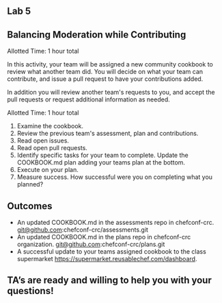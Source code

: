 ## Lab 5
## Balancing Moderation while Contributing
Allotted Time: 1 hour total

In this activity, your team will be assigned a new community cookbook to review what another team did. You will decide on what your team can contribute, and issue a pull request to have your contributions added.

In addition you will review another team's requests to you, and accept the pull requests or request additional information as needed.

Allotted Time: 1 hour total

1. Examine the cookbook.
2. Review the previous team's assessment, plan and contributions.
3. Read open issues.
4. Read open pull requests.
5. Identify specific tasks for your team to complete. Update the COOKBOOK.md plan adding your teams plan at the bottom.
6. Execute on your plan.
7. Measure success. How successful were you on completing what you planned?

## Outcomes

* An updated COOKBOOK.md in the assessments repo in chefconf-crc. git@github.com:chefconf-crc/assessments.git
* An updated COOKBOOK.md in the plans repo in chefconf-crc organization. git@github.com:chefconf-crc/plans.git
* A successful update to your teams assigned cookbook to the class supermarket https://supermarket.reusablechef.com/dashboard.

## TA’s are ready and willing to help you with your questions! 
